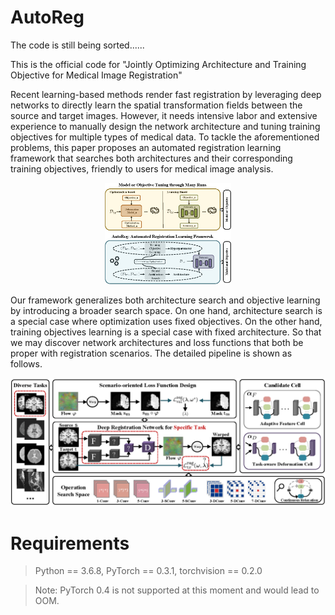 # AutoReg

The code is still being sorted......

This is the official code for "Jointly Optimizing Architecture and Training Objective for Medical Image Registration" 


Recent learning-based methods render fast registration by leveraging deep networks to directly learn the spatial transformation fields between the source and target images. 
However, it needs intensive labor and extensive experience to manually design the network architecture and tuning training objectives for multiple types of medical data.
To tackle the aforementioned problems, this paper proposes an automated registration learning framework that searches both architectures and their corresponding training objectives, friendly to users for medical image analysis. 

<div align=center>
<img src=png/pipline.png width=40% />
</div>

Our framework generalizes both architecture search and objective learning by introducing a broader search space. On one hand, architecture search is a special case where optimization uses fixed objectives. On the other hand, training objectives learning is a special case with fixed architecture. So that we may discover network architectures and loss functions that both be proper with registration scenarios. The detailed pipeline is shown as follows.


![Alt text](png/pipeline.png)



# Requirements

> Python == 3.6.8, PyTorch == 0.3.1, torchvision == 0.2.0  <br>

> Note: PyTorch 0.4 is not supported at this moment and would lead to OOM.  <br>




